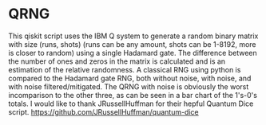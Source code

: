 # QRNG
This qiskit script uses the IBM Q system to generate a random binary matrix with size (runs, shots) (runs can be any amount, shots can be 1-8192, more is closer to random) using a single Hadamard gate. The difference between the number of ones and zeros in the matrix is calculated and is an estimation of the relative randomness. A classical RNG using python is compared to the Hadamard gate RNG, both without noise, with noise, and with noise filtered/mitigated. The QRNG with noise is obviously the worst incomparison to the other three, as can be seen in a bar chart of the 1's-0's totals.
I would like to thank JRussellHuffman for their hepful Quantum Dice script. https://github.com/JRussellHuffman/quantum-dice
